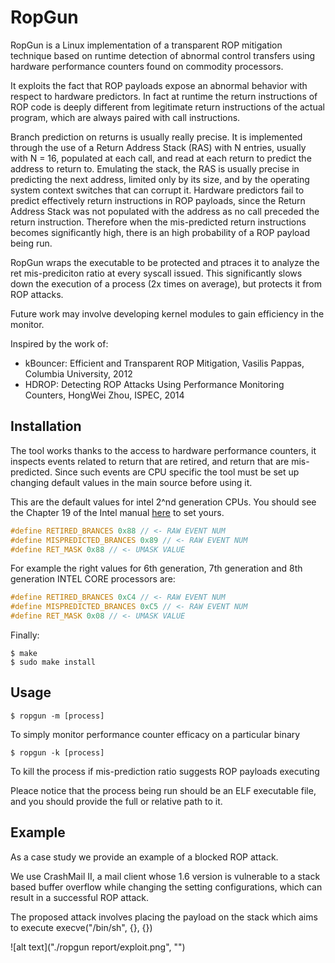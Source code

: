 # RopGun

RopGun is a Linux implementation of a transparent ROP mitigation technique based on runtime detection of abnormal control transfers using hardware performance counters found on commodity processors.

It exploits the fact that ROP payloads expose an abnormal behavior with respect to hardware predictors. In fact at runtime the return instructions of ROP code is deeply different from legitimate return instructions of the actual program, which are always paired with call instructions.

Branch prediction on returns is usually really precise. It is implemented through the use of a Return Address Stack (RAS) with N entries, usually with N = 16, populated at each call, and read at each return to predict the address to return to. Emulating the stack, the  RAS is usually precise in predicting the next address, limited only by its size, and by the operating system context switches that can corrupt it. Hardware predictors fail to predict effectively return instructions in ROP payloads, since the Return Address Stack was not populated with the address as no call preceded the return instruction. Therefore when the mis-predicted return instructions becomes significantly high, there is an high probability of a ROP payload being run.

RopGun wraps the executable to be protected and ptraces it to analyze the ret mis-prediciton ratio at every syscall issued. This significantly slows down the execution of a process (2x times on average), but protects it from ROP attacks.

Future work may involve developing kernel modules to gain efficiency in the monitor.

Inspired by the work of:
* kBouncer: Efficient and Transparent ROP Mitigation, Vasilis Pappas, Columbia University, 2012
* HDROP: Detecting ROP Attacks Using Performance Monitoring Counters, HongWei Zhou, ISPEC, 2014

## Installation

The tool works thanks to the access to hardware performance counters, it inspects events related to return that are retired, and return that are mis-predicted. Since such events are CPU specific the tool must be set up changing default values in the main source before using it.

This are the default values for intel 2^nd generation CPUs. You should see the Chapter 19 of the Intel manual [here]( https://software.intel.com/sites/default/files/managed/a4/60/325384-sdm-vol-3abcd.pdf) to set yours.

```c
#define RETIRED_BRANCES 0x88 // <- RAW EVENT NUM
#define MISPREDICTED_BRANCES 0x89 // <- RAW EVENT NUM
#define RET_MASK 0x88 // <- UMASK VALUE
```

For example the right values for 6th generation, 7th generation and 8th generation INTEL CORE processors are:
```c
#define RETIRED_BRANCES 0xC4 // <- RAW EVENT NUM
#define MISPREDICTED_BRANCES 0xC5 // <- RAW EVENT NUM
#define RET_MASK 0x08 // <- UMASK VALUE
```

Finally:
```shell
$ make
$ sudo make install
```

## Usage

```shell
$ ropgun -m [process]
```
To simply monitor performance counter efficacy on a particular binary

```shell
$ ropgun -k [process]
```
To kill the process if mis-prediction ratio suggests ROP payloads executing

Pleace notice that the process being run should be an ELF executable file, and you should provide the full or relative path to it.

## Example

As a case study we provide an example of a blocked ROP attack. 

We use CrashMail II, a mail client whose 1.6 version is vulnerable to a stack based buffer overflow while changing the setting configurations, which can result in a successful ROP attack.

The proposed attack involves placing the payload on the stack which aims to execute execve("/bin/sh", {}, {})

![alt text]("./ropgun report/exploit.png", "")

